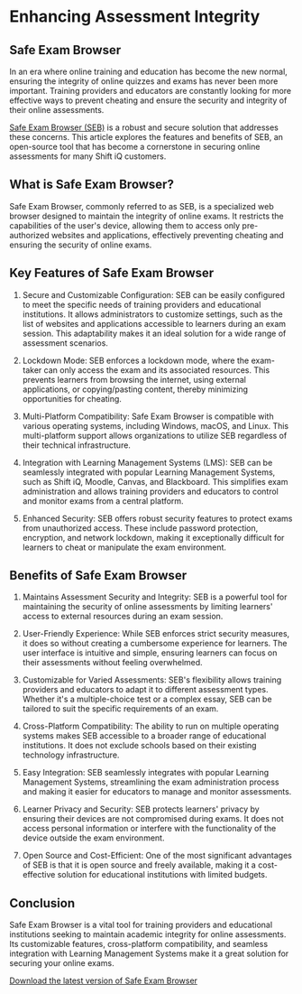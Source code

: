# Enhancing Assessment Integrity

## Safe Exam Browser

In an era where online training and education has become the new normal, ensuring the integrity of online quizzes and exams has never been more important. Training providers and educators are constantly looking for more effective ways to prevent cheating and ensure the security and integrity of their online assessments. 

[Safe Exam Browser (SEB)](https://www.safeexambrowser.org/about_overview_en.html) is a robust and secure solution that addresses these concerns. This article explores the features and benefits of SEB, an open-source tool that has become a cornerstone in securing online assessments for many Shift iQ customers. 

## What is Safe Exam Browser?

Safe Exam Browser, commonly referred to as SEB, is a specialized web browser designed to maintain the integrity of online exams. It restricts the capabilities of the user's device, allowing them to access only pre-authorized websites and applications, effectively preventing cheating and ensuring the security of online exams.

## Key Features of Safe Exam Browser

1. Secure and Customizable Configuration: SEB can be easily configured to meet the specific needs of training providers and educational institutions. It allows administrators to customize settings, such as the list of websites and applications accessible to learners during an exam session. This adaptability makes it an ideal solution for a wide range of assessment scenarios.
    
2. Lockdown Mode: SEB enforces a lockdown mode, where the exam-taker can only access the exam and its associated resources. This prevents learners from browsing the internet, using external applications, or copying/pasting content, thereby minimizing opportunities for cheating.
    
3. Multi-Platform Compatibility: Safe Exam Browser is compatible with various operating systems, including Windows, macOS, and Linux. This multi-platform support allows organizations to utilize SEB regardless of their technical infrastructure.
    
4. Integration with Learning Management Systems (LMS): SEB can be seamlessly integrated with popular Learning Management Systems, such as Shift iQ, Moodle, Canvas, and Blackboard. This simplifies exam administration and allows training providers and educators to control and monitor exams from a central platform.
    
5. Enhanced Security: SEB offers robust security features to protect exams from unauthorized access. These include password protection, encryption, and network lockdown, making it exceptionally difficult for learners to cheat or manipulate the exam environment.
    

## Benefits of Safe Exam Browser

1. Maintains Assessment Security and Integrity: SEB is a powerful tool for maintaining the security of online assessments by limiting learners' access to external resources during an exam session.
    
2. User-Friendly Experience: While SEB enforces strict security measures, it does so without creating a cumbersome experience for learners. The user interface is intuitive and simple, ensuring learners can focus on their assessments without feeling overwhelmed.
    
3. Customizable for Varied Assessments: SEB's flexibility allows training providers and educators to adapt it to different assessment types. Whether it's a multiple-choice test or a complex essay, SEB can be tailored to suit the specific requirements of an exam.
    
4. Cross-Platform Compatibility: The ability to run on multiple operating systems makes SEB accessible to a broader range of educational institutions. It does not exclude schools based on their existing technology infrastructure.
    
5. Easy Integration: SEB seamlessly integrates with popular Learning Management Systems, streamlining the exam administration process and making it easier for educators to manage and monitor assessments.
    
6. Learner Privacy and Security: SEB protects learners' privacy by ensuring their devices are not compromised during exams. It does not access personal information or interfere with the functionality of the device outside the exam environment.
    
7. Open Source and Cost-Efficient: One of the most significant advantages of SEB is that it is open source and freely available, making it a cost-effective solution for educational institutions with limited budgets.
    

## Conclusion

Safe Exam Browser is a vital tool for training providers and educational institutions seeking to maintain academic integrity for online assessments. Its customizable features, cross-platform compatibility, and seamless integration with Learning Management Systems make it a great solution for securing your online exams.

[Download the latest version of Safe Exam Browser](https://www.safeexambrowser.org/download_en.html)